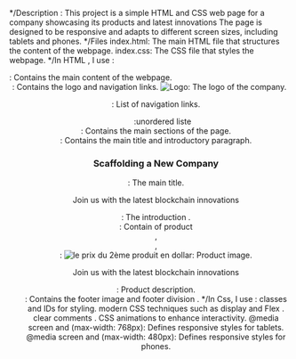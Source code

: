 */Description :
This project is a simple HTML and CSS web page for a company showcasing its products and  latest innovations The page is designed to be responsive and adapts to different screen sizes, including tablets and phones.
*/Files
index.html: The main HTML file that structures the content of the webpage.
index.css: The CSS file that styles the webpage.
*/In HTML , I use :
<body>: Contains the main content of the webpage.
<header>: Contains the logo and navigation links.
<img src="logo.png" alt="Logo" class="logo">: The logo of the company.
<ul>: List of navigation links.
<ol>:unordered liste </ol>
<nav>: Contains the main sections of the page.
<section class="nav-section">: Contains the main title and introductory paragraph.
<h1 id="title">Scaffolding a New Company</h1>: The main title.
<p class="paragraph-1">Join us with the latest blockchain innovations</p>: The introduction .
<section class="Products">: Contain of  product 
<div class="product1">, <div class="product2">, <div class="Product3">: 
<img src="price of product.png" alt="le prix du 2ème produit en dollar" class="picture">: Product image.
<p class="paragraph-2">Join us with the latest blockchain innovations</p>: Product description.
<footer>: Contains the footer image and footer division .
*/In Css, I use :
  classes and IDs for styling. 
  modern CSS techniques such as display and Flex . 
  clear comments . 
  CSS animations to enhance interactivity.
  @media screen and (max-width: 768px): Defines responsive styles for tablets.
  @media screen and (max-width: 480px): Defines responsive styles for phones.

